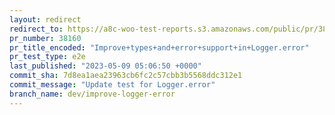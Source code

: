 ```yaml
---
layout: redirect
redirect_to: https://a8c-woo-test-reports.s3.amazonaws.com/public/pr/38160/e2e/index.html
pr_number: 38160
pr_title_encoded: "Improve+types+and+error+support+in+Logger.error"
pr_test_type: e2e
last_published: "2023-05-09 05:06:50 +0000"
commit_sha: 7d8ea1aea23963cb6fc2c57cbb3b5568ddc312e1
commit_message: "Update test for Logger.error"
branch_name: dev/improve-logger-error
---
```

